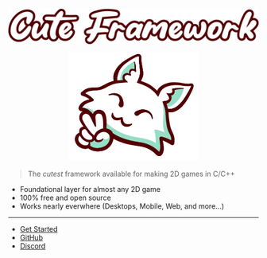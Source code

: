 <p align="center"><img src=https://github.com/RandyGaul/cute_framework/blob/master/assets/CF_Text_Hifi.png?raw=true></p>
<p align="center"><img src=https://github.com/RandyGaul/cute_framework/blob/master/assets/CF_Logo_Hifi.png?raw=true></p>

> The _cutest_ framework available for making 2D games in C/C++

- Foundational layer for almost any 2D game
- 100% free and open source
- Works nearly everwhere (Desktops, Mobile, Web, and more...)

---

  * [Get Started](getting_started.md)
  * [GitHub](https://github.com/RandyGaul/cute_framework/)
  * [Discord](https://discord.gg/ZvxfCyjZCj)
